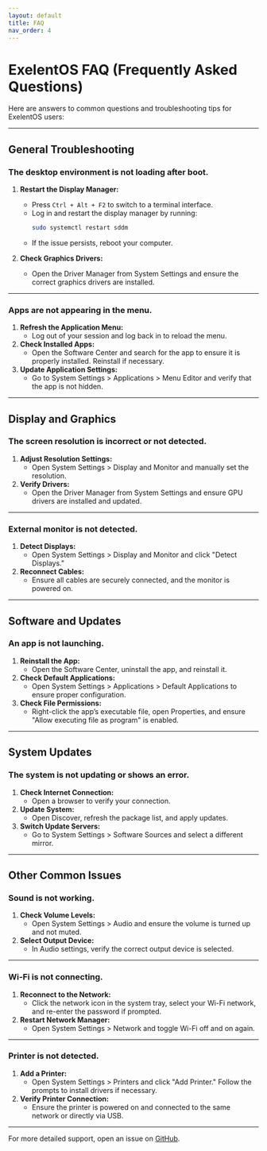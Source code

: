 ```yaml
---
layout: default
title: FAQ
nav_order: 4
---
```


# ExelentOS FAQ (Frequently Asked Questions)

Here are answers to common questions and troubleshooting tips for ExelentOS users:

---

## General Troubleshooting

### The desktop environment is not loading after boot.
1. **Restart the Display Manager:**
   - Press `Ctrl + Alt + F2` to switch to a terminal interface.
   - Log in and restart the display manager by running:
     ```bash
     sudo systemctl restart sddm
     ```
   - If the issue persists, reboot your computer.

2. **Check Graphics Drivers:**
   - Open the Driver Manager from System Settings and ensure the correct graphics drivers are installed.

---

### Apps are not appearing in the menu.
1. **Refresh the Application Menu:**
   - Log out of your session and log back in to reload the menu.
2. **Check Installed Apps:**
   - Open the Software Center and search for the app to ensure it is properly installed. Reinstall if necessary.
3. **Update Application Settings:**
   - Go to System Settings > Applications > Menu Editor and verify that the app is not hidden.

---

## Display and Graphics

### The screen resolution is incorrect or not detected.
1. **Adjust Resolution Settings:**
   - Open System Settings > Display and Monitor and manually set the resolution.
2. **Verify Drivers:**
   - Open the Driver Manager from System Settings and ensure GPU drivers are installed and updated.

---

### External monitor is not detected.
1. **Detect Displays:**
   - Open System Settings > Display and Monitor and click "Detect Displays."
2. **Reconnect Cables:**
   - Ensure all cables are securely connected, and the monitor is powered on.

---

## Software and Updates

### An app is not launching.
1. **Reinstall the App:**
   - Open the Software Center, uninstall the app, and reinstall it.
2. **Check Default Applications:**
   - Open System Settings > Applications > Default Applications to ensure proper configuration.
3. **Check File Permissions:**
   - Right-click the app’s executable file, open Properties, and ensure "Allow executing file as program" is enabled.

---

## System Updates

### The system is not updating or shows an error.
1. **Check Internet Connection:**
   - Open a browser to verify your connection.
2. **Update System:**
   - Open Discover, refresh the package list, and apply updates.
3. **Switch Update Servers:**
   - Go to System Settings > Software Sources and select a different mirror.

---

## Other Common Issues

### Sound is not working.
1. **Check Volume Levels:**
   - Open System Settings > Audio and ensure the volume is turned up and not muted.
2. **Select Output Device:**
   - In Audio settings, verify the correct output device is selected.

---

### Wi-Fi is not connecting.
1. **Reconnect to the Network:**
   - Click the network icon in the system tray, select your Wi-Fi network, and re-enter the password if prompted.
2. **Restart Network Manager:**
   - Open System Settings > Network and toggle Wi-Fi off and on again.

---

### Printer is not detected.
1. **Add a Printer:**
   - Open System Settings > Printers and click "Add Printer." Follow the prompts to install drivers if necessary.
2. **Verify Printer Connection:**
   - Ensure the printer is powered on and connected to the same network or directly via USB.

---

For more detailed support, open an issue on [GitHub](https://github.com/exelentos/exelentos-iso/issues).
